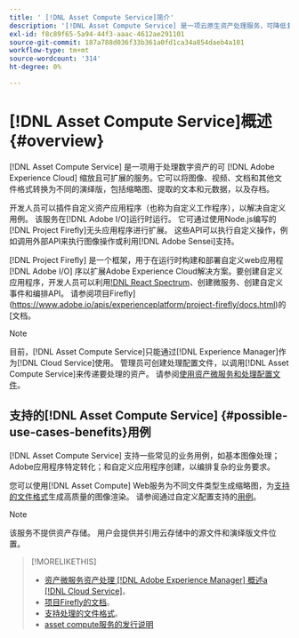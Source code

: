 ```yaml
---
title: ' [!DNL Asset Compute Service]简介'
description: '[!DNL Asset Compute Service] 是一项云原生资产处理服务，可降低复杂性并提高可扩展性。'
exl-id: f8c89f65-5a94-44f3-aaac-4612ae291101
source-git-commit: 187a788d036f33b361a0fd1ca34a854daeb4a101
workflow-type: tm+mt
source-wordcount: '314'
ht-degree: 0%

---
```


# [!DNL Asset Compute Service]概述 {#overview}

[!DNL Asset Compute Service] 是一项用于处理数字资产的可 [!DNL Adobe Experience Cloud] 缩放且可扩展的服务。它可以将图像、视频、文档和其他文件格式转换为不同的演绎版，包括缩略图、提取的文本和元数据，以及存档。

开发人员可以插件自定义资产应用程序（也称为自定义工作程序），以解决自定义用例。 该服务在[!DNL Adobe I/O]运行时运行。 它可通过使用Node.js编写的[!DNL Project Firefly]无头应用程序进行扩展。 这些API可以执行自定义操作，例如调用外部API来执行图像操作或利用[!DNL Adobe Sensei]支持。

[!DNL Project Firefly] 是一个框架，用于在运行时构建和部署自定义web应用程 [!DNL Adobe I/O] 序以扩展Adobe Experience Cloud解决方案。要创建自定义应用程序，开发人员可以利用[!DNL React Spectrum](Adobe的UI工具包)、创建微服务、创建自定义事件和编排API。 请参阅项目Firefly](https://www.adobe.io/apis/experienceplatform/project-firefly/docs.html)的[文档。

>[!NOTE]
>
>目前，[!DNL Asset Compute Service]只能通过[!DNL Experience Manager]作为[!DNL Cloud Service]使用。 管理员可创建处理配置文件，以调用[!DNL Asset Compute Service]来传递要处理的资产。 请参阅[使用资产微服务和处理配置文件](https://experienceleague.adobe.com/docs/experience-manager-cloud-service/assets/manage/asset-microservices-configure-and-use.html)。

## 支持的[!DNL Asset Compute Service] {#possible-use-cases-benefits}用例

[!DNL Asset Compute Service] 支持一些常见的业务用例，如基本图像处理；Adobe应用程序特定转化；和自定义应用程序创建，以编排复杂的业务要求。

您可以使用[!DNL Asset Compute] Web服务为不同文件类型生成缩略图，为[支持的文件格式](https://experienceleague.adobe.com/docs/experience-manager-cloud-service/assets/file-format-support.html)生成高质量的图像渲染。 请参阅通过自定义配置支持的[用例](https://experienceleague.adobe.com/docs/experience-manager-cloud-service/assets/manage/asset-microservices-configure-and-use.html)。

>[!NOTE]
>
>该服务不提供资产存储。 用户会提供并引用云存储中的源文件和演绎版文件位置。

<!-- TBD: Should this be mentioned in the docs?

|Asset Compute Service does not do this|Expectations from implementing client|
|---|---|
| Binary uploads or API-based asset ingestion. | Use other methods to ingest assets. |
| Store binaries or any persisted data across processing requests.| Each request is independent so treat it as a standalone request by sharing binary and processing instructions. |
| Store any configurations such as processing rules or settings for a user or an organization's account. | Add processing request to each request/instruction. |
| Direct event handling of asset creation events from storage systems and processing completed notifications, and errors. | Use [!DNL Adobe I/O] Events and other methods. |

-->

>[!MORELIKETHIS]
>
>* [资产微服务资产处理 [!DNL Adobe Experience Manager] 概述a [!DNL Cloud Service]](https://experienceleague.adobe.com/docs/experience-manager-cloud-service/assets/asset-microservices-overview.html)。
>* [项目Firefly的文档](https://www.adobe.io/apis/experienceplatform/project-firefly/docs.html)。
>* [支持处理的文件格式](https://experienceleague.adobe.com/docs/experience-manager-cloud-service/assets/file-format-support.html)。
>* [asset compute服务的发行说明](release-notes.md)


<!-- **TBD:**
* Clarify the service can only be used within AEM as Cloud Service. The docs provided as context for custom application developers. Not to be used as a standalone service.
  ** and API as that plays a role in custom applications (accepting standard params, invoking Nui itself in the future, etc. (this is an outlook))

* link to aem as cloud service docs on asset ingestion and customization with processing profiles.
-->
